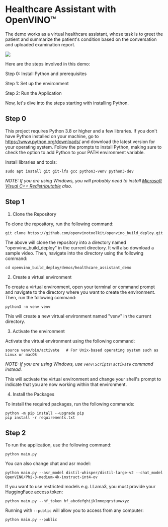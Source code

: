 # Healthcare Assistant with OpenVINO™

The demo works as a virtual healthcare assistant, whose task is to greet the patient and summarize the patient's condition based on the conversation and uploaded examination report. 

![](https://github.com/user-attachments/assets/28e66746-1f6c-4dfc-b345-ae9f0e003e76)

Here are the steps involved in this demo:

Step 0: Install Python and prerequisites

Step 1: Set up the environment

Step 2: Run the Application

Now, let's dive into the steps starting with installing Python.

## Step 0

This project requires Python 3.8 or higher and a few libraries. If you don't have Python installed on your machine, go to https://www.python.org/downloads/ and download the latest version for your operating system. Follow the prompts to install Python, making sure to check the option to add Python to your PATH environment variable.

Install libraries and tools:

```shell
sudo apt install git git-lfs gcc python3-venv python3-dev
```

_NOTE: If you are using Windows, you will probably need to install [Microsoft Visual C++ Redistributable](https://aka.ms/vs/16/release/vc_redist.x64.exe) also._

## Step 1

1. Clone the Repository

To clone the repository, run the following command:

```shell
git clone https://github.com/openvinotoolkit/openvino_build_deploy.git
```

The above will clone the repository into a directory named "openvino_build_deploy" in the current directory. It will also download a sample video. Then, navigate into the directory using the following command:

```shell
cd openvino_build_deploy/demos/healthcare_assistant_demo
```

2. Create a virtual environment

To create a virtual environment, open your terminal or command prompt and navigate to the directory where you want to create the environment. Then, run the following command:

```shell
python3 -m venv venv
```
This will create a new virtual environment named "venv" in the current directory.

3. Activate the environment

Activate the virtual environment using the following command:

```shell
source venv/bin/activate   # For Unix-based operating system such as Linux or macOS
```

_NOTE: If you are using Windows, use `venv\Scripts\activate` command instead._

This will activate the virtual environment and change your shell's prompt to indicate that you are now working within that environment.

4. Install the Packages

To install the required packages, run the following commands:

```shell
python -m pip install --upgrade pip 
pip install -r requirements.txt
```

## Step 2

To run the application, use the following command:

```shell
python main.py
```

You can also change chat and asr model:

```shell
python main.py --asr_model distil-whisper/distil-large-v2 --chat_model OpenVINO/Phi-3-medium-4k-instruct-int4-ov
```

If you want to use restricted models e.g. LLama3, you must provide your [HuggingFace access token](https://huggingface.co/docs/hub/en/security-tokens):

```shell
python main.py --hf_token hf_abcdefghijklmnopqrstuvwxyz
```

Running with `--public` will allow you to access from any computer:

```shell
python main.py --public
```
